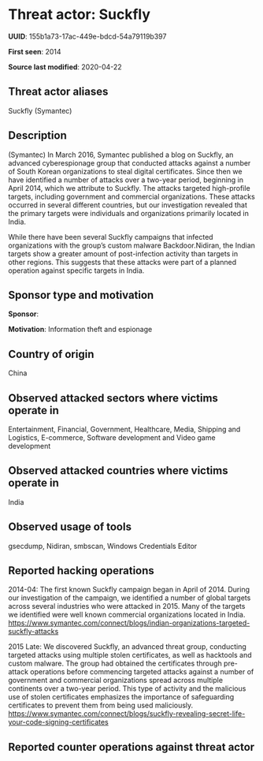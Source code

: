 # Threat actor: Suckfly

**UUID**: 155b1a73-17ac-449e-bdcd-54a79119b397

**First seen**: 2014

**Source last modified**: 2020-04-22

## Threat actor aliases

Suckfly (Symantec)

## Description

(Symantec) In March 2016, Symantec published a blog on Suckfly, an advanced cyberespionage group that conducted attacks against a number of South Korean organizations to steal digital certificates. Since then we have identified a number of attacks over a two-year period, beginning in April 2014, which we attribute to Suckfly. The attacks targeted high-profile targets, including government and commercial organizations. These attacks occurred in several different countries, but our investigation revealed that the primary targets were individuals and organizations primarily located in India.

While there have been several Suckfly campaigns that infected organizations with the group’s custom malware Backdoor.Nidiran, the Indian targets show a greater amount of post-infection activity than targets in other regions. This suggests that these attacks were part of a planned operation against specific targets in India.

## Sponsor type and motivation

**Sponsor**: 

**Motivation**: Information theft and espionage


## Country of origin

China

## Observed attacked sectors where victims operate in

Entertainment, Financial, Government, Healthcare, Media, Shipping and Logistics, E-commerce, Software development and Video game development

## Observed attacked countries where victims operate in

India

## Observed usage of tools

gsecdump, Nidiran, smbscan, Windows Credentials Editor

## Reported hacking operations

2014-04: The first known Suckfly campaign began in April of 2014. During our investigation of the campaign, we identified a number of global targets across several industries who were attacked in 2015. Many of the targets we identified were well known commercial organizations located in India.
https://www.symantec.com/connect/blogs/indian-organizations-targeted-suckfly-attacks

2015 Late: We discovered Suckfly, an advanced threat group, conducting targeted attacks using multiple stolen certificates, as well as hacktools and custom malware. The group had obtained the certificates through pre-attack operations before commencing targeted attacks against a number of government and commercial organizations spread across multiple continents over a two-year period. This type of activity and the malicious use of stolen certificates emphasizes the importance of safeguarding certificates to prevent them from being used maliciously.
https://www.symantec.com/connect/blogs/suckfly-revealing-secret-life-your-code-signing-certificates

## Reported counter operations against threat actor





